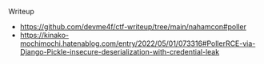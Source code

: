 Writeup
- https://github.com/devme4f/ctf-writeup/tree/main/nahamcon#poller
- https://kinako-mochimochi.hatenablog.com/entry/2022/05/01/073316#PollerRCE-via-Django-Pickle-insecure-deserialization-with-credential-leak
